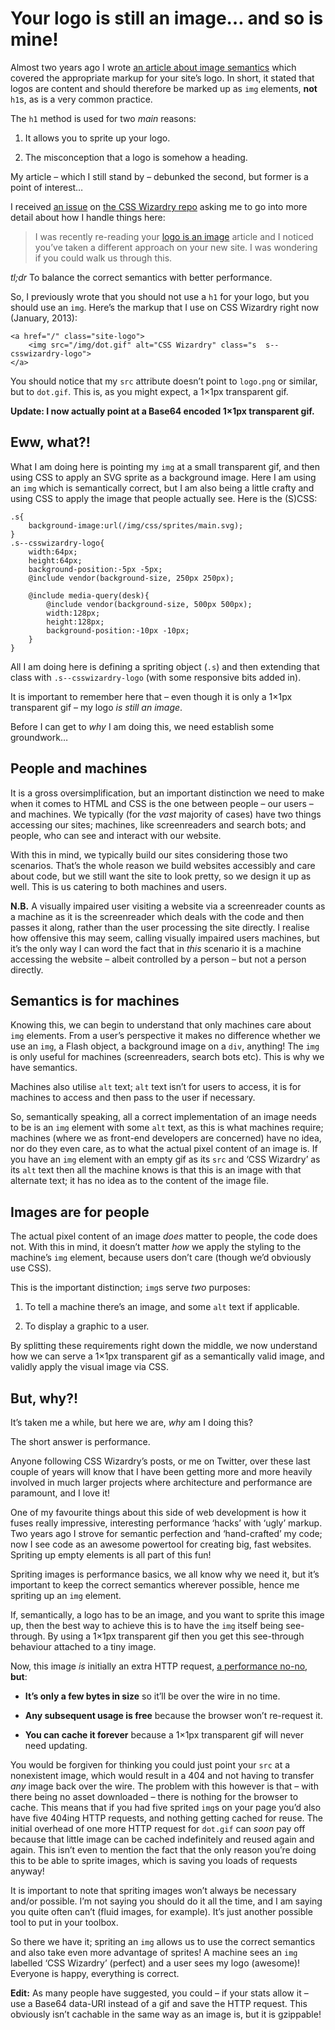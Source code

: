 # Your logo is still an image… and so is mine!

Almost two years ago I wrote [an article about image semantics][1] which covered
the appropriate markup for your site’s logo. In short, it stated that logos are
content and should therefore be marked up as `img` elements, **not** `h1`s, as
is a very common practice.

The `h1` method is used for two *main* reasons:

1. It allows you to sprite up your logo.

2. The misconception that a logo is somehow a heading.

My article – which I still stand by – debunked the second, but former is a point
of interest…

I received [an issue][2] on [the CSS Wizardry repo][3] asking me to go into more
detail about how I handle things here:

> I was recently re-reading your [logo is an image][4] article and I noticed 
you’ve taken a different approach on your new site. I was wondering if you could 
walk us through this.

*tl;dr* To balance the correct semantics with better performance.

So, I previously wrote that you should not use a `h1` for your logo, but you
should use an `img`. Here’s the markup that I use on CSS Wizardry right now
(January, 2013):

    <a href="/" class="site-logo">
        <img src="/img/dot.gif" alt="CSS Wizardry" class="s  s--csswizardry-logo">
    </a>

You should notice that my `src` attribute doesn’t point to `logo.png` or
similar, but to `dot.gif`. This is, as you might expect, a 1×1px transparent
gif.

**Update: I now actually point at a Base64 encoded 1×1px transparent gif.**

## Eww, what?!

What I am doing here is pointing my `img` at a small transparent gif, and then
using CSS to apply an SVG sprite as a background image. Here I am using an `img`
which is semantically correct, but I am also being a little crafty and using CSS
to apply the image that people actually see. Here is the (S)CSS:

    .s{
        background-image:url(/img/css/sprites/main.svg);
    }
    .s--csswizardry-logo{
        width:64px;
        height:64px;
        background-position:-5px -5px;
        @include vendor(background-size, 250px 250px);

        @include media-query(desk){
            @include vendor(background-size, 500px 500px);
            width:128px;
            height:128px;
            background-position:-10px -10px;
        }
    }

All I am doing here is defining a spriting object (`.s`) and then extending that
class with `.s--csswizardry-logo` (with some responsive bits added in).

It is important to remember here that – even though it is only a 1×1px
transparent gif – my logo *is still an image*.

Before I can get to *why* I am doing this, we need establish some groundwork…

## People and machines

It is a gross oversimplification, but an important distinction we need to make
when it comes to HTML and CSS is the one between people – our users – and
machines. We typically (for the *vast* majority of cases) have two things
accessing our sites; machines, like screenreaders and search bots; and people,
who can see and interact with our website.

With this in mind, we typically build our sites considering those two scenarios.
That’s the whole reason we build websites accessibly and care about code, but we
still want the site to look pretty, so we design it up as well. This is us
catering to both machines and users.

**N.B.** A visually impaired user visiting a website via a screenreader counts 
as a machine as it is the screenreader which deals with the code and then passes 
it along, rather than the user processing the site directly. I realise how 
offensive this may seem, calling visually impaired users machines, but it’s the 
only way I can word the fact that in *this* scenario it is a machine accessing 
the website – albeit controlled by a person – but not a person directly.

## Semantics is for machines

Knowing this, we can begin to understand that only machines care about `img`
elements. From a user’s perspective it makes no difference whether we use an
`img`, a Flash object, a background image on a `div`, anything! The `img` is
only useful for machines (screenreaders, search bots etc). This is why we have
semantics.

Machines also utilise `alt` text; `alt` text isn’t for users to access, it is
for machines to access and then pass to the user if necessary.

So, semantically speaking, all a correct implementation of an image needs to be
is an `img` element with some `alt` text, as this is what machines require;
machines (where we as front-end developers are concerned) have no idea, nor do
they even care, as to what the actual pixel content of an image is. If you have
an `img` element with an empty gif as its `src` and ‘CSS Wizardry’ as its `alt`
text then all the machine knows is that this is an image with that alternate
text; it has no idea as to the content of the image file.

## Images are for people

The actual pixel content of an image *does* matter to people, the code does not.
With this in mind, it doesn’t matter *how* we apply the styling to the machine’s
`img` element, because users don’t care (though we’d obviously use CSS).

This is the important distinction; `img`s serve *two* purposes:

1. To tell a machine there’s an image, and some `alt` text if applicable.

2. To display a graphic to a user.

By splitting these requirements right down the middle, we now understand how we
can serve a 1×1px transparent gif as a semantically valid image, and validly
apply the visual image via CSS.

## But, why?!

It’s taken me a while, but here we are, *why* am I doing this?

The short answer is performance.

Anyone following CSS Wizardry’s posts, or me on Twitter, over these last couple
of years will know that I have been getting more and more heavily involved in
much larger projects where architecture and performance are paramount, and I
love it!

One of my favourite things about this side of web development is how it fuses
really impressive, interesting performance ‘hacks’ with ‘ugly’ markup. Two years
ago I strove for semantic perfection and ‘hand-crafted’ my code; now I see code
as an awesome powertool for creating big, fast websites. Spriting up empty
elements is all part of this fun!

Spriting images is performance basics, we all know why we need it, but it’s
important to keep the correct semantics wherever possible, hence me spriting up
an `img` element.

If, semantically, a logo has to be an image, and you want to sprite this image
up, then the best way to achieve this is to have the `img` itself being see-
through. By using a 1×1px transparent gif then you get this see-through
behaviour attached to a tiny image.

Now, this image *is* initially an extra HTTP request, [a performance no-no][5], 
**but**:

* **It’s only a few bytes in size** so it’ll be over the wire in no time.

* **Any subsequent usage is free** because the browser won’t re-request it.

* **You can cache it forever** because a 1×1px transparent gif will never need 
updating.

You would be forgiven for thinking you could just point your `src` at a
nonexistent image, which would result in a 404 and not having to transfer *any*
image back over the wire. The problem with this however is that – with there
being no asset downloaded – there is nothing for the browser to cache. This
means that if you had five sprited `img`s on your page you’d also have five
404ing HTTP requests, and nothing getting cached for reuse. The initial overhead
of one more HTTP request for `dot.gif` can *soon* pay off because that little
image can be cached indefinitely and reused again and again. This isn’t even to
mention the fact that the only reason you’re doing this to be able to sprite
images, which is saving you loads of requests anyway!

It is important to note that spriting images won’t always be necessary and/or
possible. I’m not saying you should do it all the time, and I am saying you
quite often can’t (fluid images, for example). It’s just another possible tool
to put in your toolbox.

So there we have it; spriting an `img` allows us to use the correct semantics
and also take even more advantage of sprites! A machine sees an `img` labelled
‘CSS Wizardry’ (perfect) and a user sees my logo (awesome)! Everyone is happy,
everything is correct.

**Edit:** As many people have suggested, you could – if your stats allow it – 
use a Base64 data-URI instead of a gif and save the HTTP request. This obviously 
isn’t cachable in the same way as an image is, but it is gzippable!

[1]: http://csswizardry.com/2010/10/your-logo-is-an-image-not-a-h1/
[2]: https://github.com/csswizardry/csswizardry.github.com/issues/18
[3]: https://github.com/csswizardry/csswizardry.github.com/
[4]: http://csswizardry.com/2010/10/your-logo-is-an-image-not-a-h1/
[5]: http://csswizardry.com/2013/01/front-end-performance-for-web-designers-and-front-end-developers/#section:http-requests-and-dns-lookups